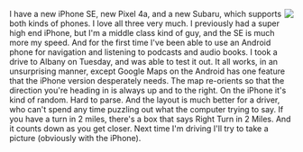 <img src="http://scripting.com/images/2020/09/17/forester.png" border="0" align="right">I have a new iPhone SE, new Pixel 4a, and a new Subaru, which supports both kinds of phones. I love all three very much. I previously had a super high end iPhone, but I'm a middle class kind of guy, and the SE is much more my speed. And for the first time I've been able to use an Android phone for navigation and listening to podcasts and audio books. I took a drive to Albany on Tuesday, and was able to test it out. It all works, in an unsurprising manner, except Google Maps on the Android has one feature that the iPhone version desperately needs. The map re-orients so that the direction you're heading in is always up and to the right. On the iPhone it's kind of random. Hard to parse. And the layout is much better for a driver, who can't spend any time puzzling out what the computer trying to say. If you have a turn in 2 miles, there's a box that says Right Turn in 2 Miles. And it counts down as you get closer. Next time I'm driving I'll try to take a picture (obviously with the iPhone). 
